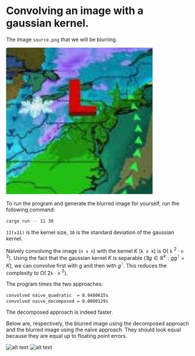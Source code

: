 # Convolving an image with a gaussian kernel.
The image `source.png` that we will be blurring.


![alt text](./source.png)

To run the program and generate the blurred image for yourself, run the following command:
```bash	
cargo run -- 11 30
```
`11(x11)` is the kernel size, `30` is the standard deviation of the gaussian kernel.



Naïvely convolving the image (`n x n`) with the kernel $K$ (`k x k`) is O( `k` $^2$ $\cdot$ `n` $^2$). Using the fact that the gaussian kernel $K$ is separable ($\exists g \in \mathbb{R}^k: gg^\intercal = K$), we can convolve first with $g$ and then with $g^\intercal$. This reduces the complexity to O( 2`k` $\cdot$ `n` $^2$).

The program times the two approaches:
```
convolved naive_quadratic  = 0.9480615s
convolved naive_decomposed = 0.0800129s
``````
The decomposed approach is indeed faster.

Below are, respectively, the blurred image using the decomposed approach and the blurred image using the naïve approach. They should look equal because they are equal up to floating point errors.

![alt text](./smart_blur_11s_30k.png)
![alt text](./naïve_blur_11s_30k.png)